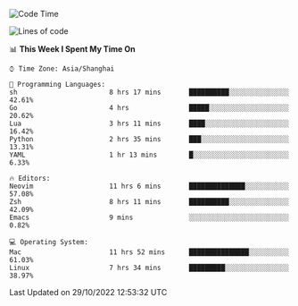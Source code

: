<!--START_SECTION:waka-->
![Code Time](http://img.shields.io/badge/Code%20Time-947%20hrs%2011%20mins-blue)

![Lines of code](https://img.shields.io/badge/From%20Hello%20World%20I%27ve%20Written-24%20Thousand%20lines%20of%20code-blue)

📊 **This Week I Spent My Time On** 

```text
⌚︎ Time Zone: Asia/Shanghai

💬 Programming Languages: 
sh                       8 hrs 17 mins       ██████████░░░░░░░░░░░░░░░   42.61% 
Go                       4 hrs               █████░░░░░░░░░░░░░░░░░░░░   20.62% 
Lua                      3 hrs 11 mins       ████░░░░░░░░░░░░░░░░░░░░░   16.42% 
Python                   2 hrs 35 mins       ███░░░░░░░░░░░░░░░░░░░░░░   13.31% 
YAML                     1 hr 13 mins        █░░░░░░░░░░░░░░░░░░░░░░░░   6.33%

🔥 Editors: 
Neovim                   11 hrs 6 mins       ██████████████░░░░░░░░░░░   57.08% 
Zsh                      8 hrs 11 mins       ██████████░░░░░░░░░░░░░░░   42.09% 
Emacs                    9 mins              ░░░░░░░░░░░░░░░░░░░░░░░░░   0.82%

💻 Operating System: 
Mac                      11 hrs 52 mins      ███████████████░░░░░░░░░░   61.03% 
Linux                    7 hrs 34 mins       █████████░░░░░░░░░░░░░░░░   38.97%

```


 Last Updated on 29/10/2022 12:53:32 UTC
<!--END_SECTION:waka-->
